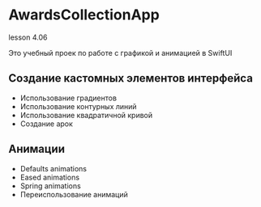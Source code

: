# AwardsCollectionApp
lesson 4.06

Это учебный проек по работе с графикой и анимацией в SwiftUI

## Создание кастомных элементов интерфейса
* Использование градиентов
* Использование контурных линий
* Использование квадратичной кривой
* Создание арок

## Анимации
* Defaults animations
* Eased animations
* Spring animations
* Переиспользование анимаций
